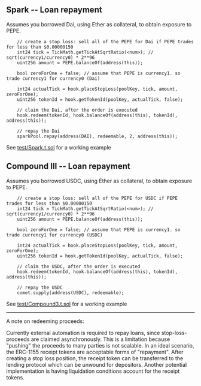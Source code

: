 
## Spark -- Loan repayment
Assumes you borrowed Dai, using Ether as collateral, to obtain exposure to PEPE.
```solidity
    // create a stop loss: sell all of the PEPE for Dai if PEPE trades for less than $0.00000150
    int24 tick = TickMath.getTickAtSqrtRatio(<num>); // sqrt(currency1/currency0) * 2**96
    uint256 amount = PEPE.balanceOf(address(this));

    bool zeroForOne = false; // assume that PEPE is currency1. so trade currency1 for currency0 (Dai)

    int24 actualTick = hook.placeStopLoss(poolKey, tick, amount, zeroForOne);
    uint256 tokenId = hook.getTokenId(poolKey, actualTick, false);

    // claim the Dai, after the order is executed
    hook.redeem(tokenId, hook.balanceOf(address(this), tokenId), address(this));

    // repay the Dai
    sparkPool.repay(address(DAI), redeemable, 2, address(this));
```

See [test/Spark.t.sol](../test/integrations/Spark.t.sol) for a working example

## Compound III -- Loan repayment
Assumes you borrowed USDC, using Ether as collateral, to obtain exposure to PEPE.
```solidity
    // create a stop loss: sell all of the PEPE for USDC if PEPE trades for less than $0.00000150
    int24 tick = TickMath.getTickAtSqrtRatio(<num>); // sqrt(currency1/currency0) * 2**96
    uint256 amount = PEPE.balanceOf(address(this));

    bool zeroForOne = false; // assume that PEPE is currency1. so trade currency1 for currency0 (USDC)

    int24 actualTick = hook.placeStopLoss(poolKey, tick, amount, zeroForOne);
    uint256 tokenId = hook.getTokenId(poolKey, actualTick, false);

    // claim the USDC, after the order is executed
    hook.redeem(tokenId, hook.balanceOf(address(this), tokenId), address(this));

    // repay the USDC
    comet.supply(address(USDC), redeemable);
```

See [test/Compound3.t.sol](../test/integrations/Compound3.t.sol) for a working example

---

A note on redeeming proceeds:

Currently external automation is required to repay loans, since stop-loss-proceeds are claimed asynchronously. This is a limitation because "pushing" the proceeds to many parties is not scalable. In an ideal scenario, the ERC-1155 receipt tokens are acceptable forms of "repayment". After creating a stop loss position, the receipt token can be transferred to the lending protocol which can be unwound for depositors. Another potential implementation is having liquidation conditions account for the receipt tokens.